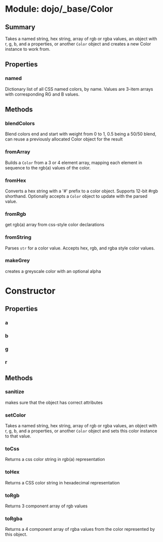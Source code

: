 # Module: dojo/_base/Color

## Summary

Takes a named string, hex string, array of rgb or rgba values,
an object with r, g, b, and a properties, or another `Color` object
and creates a new Color instance to work from.

## Properties

### named
Dictionary list of all CSS named colors, by name. Values are 3-item arrays with corresponding RG and B values.

## Methods

### blendColors
Blend colors end and start with weight from 0 to 1, 0.5 being a 50/50 blend,
can reuse a previously allocated Color object for the result

### fromArray
Builds a `Color` from a 3 or 4 element array, mapping each
element in sequence to the rgb(a) values of the color.

### fromHex
Converts a hex string with a '#' prefix to a color object.
Supports 12-bit #rgb shorthand. Optionally accepts a
`Color` object to update with the parsed value.


### fromRgb
get rgb(a) array from css-style color declarations

### fromString
Parses `str` for a color value. Accepts hex, rgb, and rgba
style color values.

### makeGrey
creates a greyscale color with an optional alpha

# Constructor

## Properties

### a


### b


### g


### r


## Methods

### sanitize
makes sure that the object has correct attributes

### setColor
Takes a named string, hex string, array of rgb or rgba values,
an object with r, g, b, and a properties, or another `Color` object
and sets this color instance to that value.


### toCss
Returns a css color string in rgb(a) representation

### toHex
Returns a CSS color string in hexadecimal representation

### toRgb
Returns 3 component array of rgb values

### toRgba
Returns a 4 component array of rgba values from the color
represented by this object.

